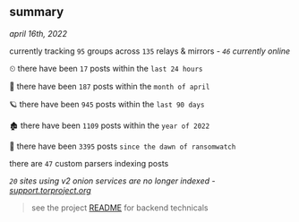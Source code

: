 
## summary
_april 16th, 2022_

currently tracking `95` groups across `135` relays & mirrors - _`46` currently online_

⏲ there have been `17` posts within the `last 24 hours`

🦈 there have been `187` posts within the `month of april`

🪐 there have been `945` posts within the `last 90 days`

🏚 there have been `1109` posts within the `year of 2022`

🦕 there have been `3395` posts `since the dawn of ransomwatch`

there are `47` custom parsers indexing posts

_`20` sites using v2 onion services are no longer indexed - [support.torproject.org](https://support.torproject.org/onionservices/v2-deprecation/)_

> see the project [README](https://github.com/thetanz/ransomwatch#ransomwatch--) for backend technicals
